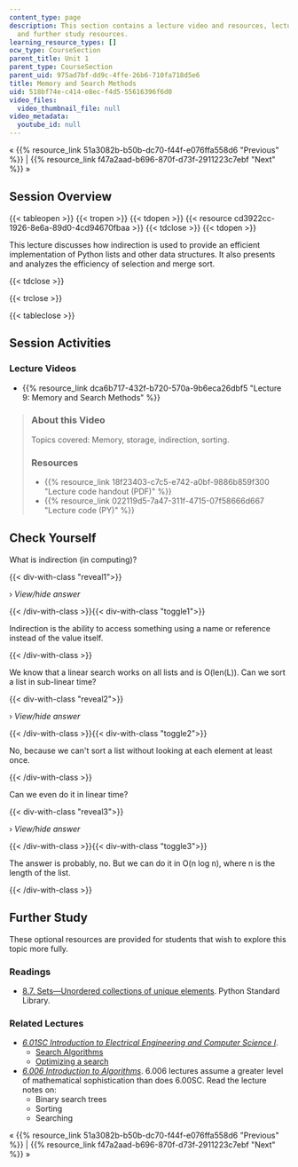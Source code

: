 ```yaml
---
content_type: page
description: This section contains a lecture video and resources, lecture questions,
  and further study resources.
learning_resource_types: []
ocw_type: CourseSection
parent_title: Unit 1
parent_type: CourseSection
parent_uid: 975ad7bf-dd9c-4ffe-26b6-710fa718d5e6
title: Memory and Search Methods
uid: 518bf74e-c414-e8ec-f4d5-55616396f6d0
video_files:
  video_thumbnail_file: null
video_metadata:
  youtube_id: null
---
```


« {{% resource_link 51a3082b-b50b-dc70-f44f-e076ffa558d6 "Previous" %}} | {{% resource_link f47a2aad-b696-870f-d73f-2911223c7ebf "Next" %}} »

Session Overview
----------------

{{< tableopen >}}
{{< tropen >}}
{{< tdopen >}}
{{< resource cd3922cc-1926-8e6a-89d0-4cd94670fbaa >}}
{{< tdclose >}}
{{< tdopen >}}


This lecture discusses how indirection is used to provide an efficient implementation of Python lists and other data structures. It also presents and analyzes the efficiency of selection and merge sort.


{{< tdclose >}}

{{< trclose >}}

{{< tableclose >}}

Session Activities
------------------

### Lecture Videos

*   {{% resource_link dca6b717-432f-b720-570a-9b6eca26dbf5 "Lecture 9: Memory and Search Methods" %}}

> ### About this Video
> 
> Topics covered: Memory, storage, indirection, sorting.
> 
> ### Resources
> 
> *   {{% resource_link 18f23403-c7c5-e742-a0bf-9886b859f300 "Lecture code handout (PDF)" %}}
> *   {{% resource_link 022119d5-7a47-311f-4715-07f58666d667 "Lecture code (PY)" %}}

Check Yourself
--------------

What is indirection (in computing)?

{{< div-with-class "reveal1">}}

› _View/hide answer_

{{< /div-with-class >}}{{< div-with-class "toggle1">}}

Indirection is the ability to access something using a name or reference instead of the value itself.

{{< /div-with-class >}}

We know that a linear search works on all lists and is O(len(L)). Can we sort a list in sub-linear time?

{{< div-with-class "reveal2">}}

› _View/hide answer_

{{< /div-with-class >}}{{< div-with-class "toggle2">}}

No, because we can't sort a list without looking at each element at least once.

{{< /div-with-class >}}

Can we even do it in linear time?

{{< div-with-class "reveal3">}}

› _View/hide answer_

{{< /div-with-class >}}{{< div-with-class "toggle3">}}

The answer is probably, no. But we can do it in O(n log n), where n is the length of the list.

{{< /div-with-class >}}

Further Study
-------------

These optional resources are provided for students that wish to explore this topic more fully.

### Readings

*   [8.7. Sets—Unordered collections of unique elements](https://web.archive.org/web/20120410204204/http://docs.python.org/library/sets.html). Python Standard Library.

### Related Lectures

*   [_6.01SC Introduction to Electrical Engineering and Computer Science I_](/courses/6-01sc-introduction-to-electrical-engineering-and-computer-science-i-spring-2011).
    *   [Search Algorithms](/courses/6-01sc-introduction-to-electrical-engineering-and-computer-science-i-spring-2011/pages/unit-4-probability-and-planning/search-algorithms)
    *   [Optimizing a search](/courses/6-01sc-introduction-to-electrical-engineering-and-computer-science-i-spring-2011/pages/unit-4-probability-and-planning/optimizing-a-search)
*   [_6.006 Introduction to Algorithms_](/courses/6-006-introduction-to-algorithms-spring-2008). 6.006 lectures assume a greater level of mathematical sophistication than does 6.00SC. Read the lecture notes on:
    *   Binary search trees
    *   Sorting
    *   Searching

« {{% resource_link 51a3082b-b50b-dc70-f44f-e076ffa558d6 "Previous" %}} | {{% resource_link f47a2aad-b696-870f-d73f-2911223c7ebf "Next" %}} »